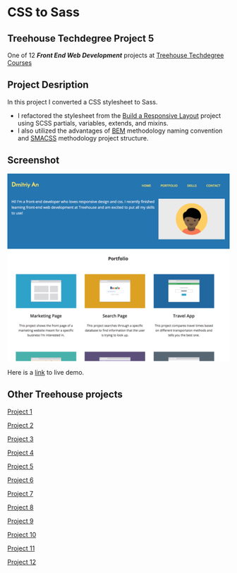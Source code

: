 # CSS to Sass
## Treehouse Techdegree Project 5
One of 12 **_Front End Web Development_** projects at [Treehouse Techdegree Courses](https://teamtreehouse.com/techdegree/front-end-web-development)

## Project Desription
In this project I converted a CSS stylesheet to Sass.

* I refactored the stylesheet from the [Build a Responsive Layout](https://github.com/dmitriyaa/techdegree-project-2) project using SCSS partials, variables, extends, and mixins.
* I also utilized the advantages of [BEM](https://en.bem.info/methodology/) methodology naming convention and [SMACSS](https://smacss.com) methodology project structure.

## Screenshot
![creenshot of the website](https://raw.githubusercontent.com/dmitriyaa/storage/master/screenshot--techdegree-project-5.png)

Here is a [link](https://dmitriyaa.github.io/techdegree-project-5) to live demo.

## Other Treehouse projects
[Project 1](https://github.com/dmitriyaa/techdegree-project-1)

[Project 2](https://github.com/dmitriyaa/techdegree-project-2)

[Project 3](https://github.com/dmitriyaa/techdegree-project-3)

[Project 4](https://github.com/dmitriyaa/techdegree-project-4)

[Project 5](https://github.com/dmitriyaa/techdegree-project-5)

[Project 6](https://github.com/dmitriyaa/techdegree-project-6)

[Project 7](https://github.com/dmitriyaa/techdegree-project-7)

[Project 8](https://github.com/dmitriyaa/techdegree-project-8)

[Project 9](https://github.com/dmitriyaa/techdegree-project-9)

[Project 10](https://github.com/dmitriyaa/techdegree-project-10)

[Project 11](https://github.com/dmitriyaa/techdegree-project-11)

[Project 12](https://github.com/dmitriyaa/techdegree-project-12)
